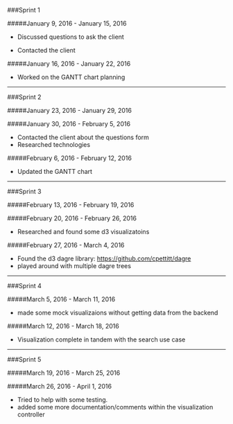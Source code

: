 ###Sprint 1

#####January 9, 2016 - January 15, 2016
* Discussed questions to ask the client
- Contacted the client

#####January 16, 2016 - January 22, 2016
* Worked on the GANTT chart planning

---

###Sprint 2

#####January 23, 2016 - January 29, 2016

#####January 30, 2016 - February 5, 2016
- Contacted the client about the questions form
- Researched technologies

#####February 6, 2016 - February 12, 2016
* Updated the GANTT chart


---

###Sprint 3

#####February 13, 2016 - February 19, 2016

#####February 20, 2016 - February 26, 2016
* Researched and found some d3 visualizatoins

#####February 27, 2016 - March 4, 2016
* Found the d3 dagre library: https://github.com/cpettitt/dagre
* played around with multiple dagre trees

---

###Sprint 4

#####March 5, 2016 - March 11, 2016
* made some mock visualizaions without getting data from the backend

#####March 12, 2016 - March 18, 2016
* Visualization complete in tandem with the search use case

---

###Sprint 5

#####March 19, 2016 - March 25, 2016

#####March 26, 2016 - April 1, 2016
* Tried to help with some testing.
* added some more documentation/comments within the visualization controller
